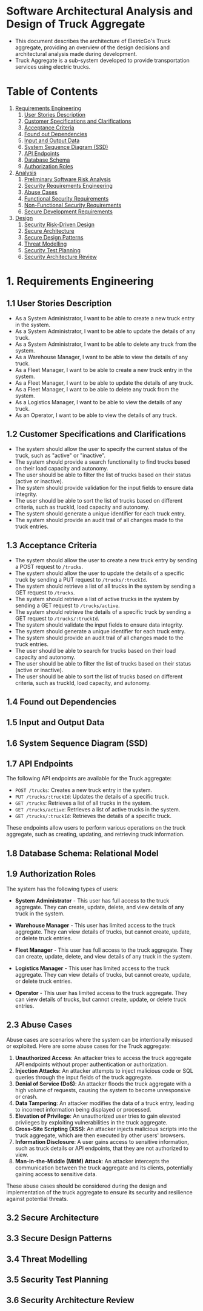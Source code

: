 # Software Architectural Analysis and Design of Truck Aggregate
- This document describes the architecture of EletricGo's Truck aggregate, providing an overview of the design decisions and architectural analysis made during development.
- Truck Aggregate is a sub-system developed to provide transportation services using electric trucks.
 
# Table of Contents
1. [Requirements Engineering](#1-requirements-engineering)
   1. [User Stories Description](#11-user-stories-description)
   2. [Customer Specifications and Clarifications](#12-customer-specifications-and-clarifications)
   3. [Acceptance Criteria](#13-acceptance-criteria)
   4. [Found out Dependencies](#14-found-out-dependencies)
   5. [Input and Output Data](#15-input-and-output-data)
   6. [System Sequence Diagram (SSD)](#16-system-sequence-diagram-ssd)
   7. [API Endpoints](#17-api-endpoints)
   8. [Database Schema](#18-database-schema)
   9. [Authorization Roles](#19-authorization-roles)
2. [Analysis](#2-analysis)
   1. [Preliminary Software Risk Analysis](#21-preliminary-software-risk-analysis)
   2. [Security Requirements Engineering](#22-security-requirements-engineering)
   3. [Abuse Cases](#23-abuse-cases)
   4. [Functional Security Requirements](#24-functional-security-requirements)
   5. [Non-Functional Security Requirements](#25-non-functional-security-requirements)
   6. [Secure Development Requirements](#26-secure-development-requirements)
3. [Design](#3-design)
   1. [Security Risk-Driven Design](#31-security-risk-driven-design)
   2. [Secure Architecture](#32-secure-architecture)
   3. [Secure Design Patterns](#33-secure-design-patterns)
   4. [Threat Modelling](#34-threat-modelling)
   5. [Security Test Planning](#35-security-test-planning)
   6. [Security Architecture Review](#36-security-architecture-review)
 
# 1. Requirements Engineering
 
## 1.1 User Stories Description
- As a System Administrator, I want to be able to create a new truck entry in the system.
- As a System Administrator, I want to be able to update the details of any truck.
- As a System Administrator, I want to be able to delete any truck from the system.
- As a Warehouse Manager, I want to be able to view the details of any truck.
- As a Fleet Manager, I want to be able to create a new truck entry in the system.
- As a Fleet Manager, I want to be able to update the details of any truck.
- As a Fleet Manager, I want to be able to delete any truck from the system.
- As a Logistics Manager, I want to be able to view the details of any truck.
- As an Operator, I want to be able to view the details of any truck.

## 1.2 Customer Specifications and Clarifications
- The system should allow the user to specify the current status of the truck, such as "active" or "inactive".
- The system should provide a search functionality to find trucks based on their load capacity and autonomy.
- The user should be able to filter the list of trucks based on their status (active or inactive).
- The system should provide validation for the input fields to ensure data integrity.
- The user should be able to sort the list of trucks based on different criteria, such as truckId, load capacity and autonomy.
- The system should generate a unique identifier for each truck entry.
- The system should provide an audit trail of all changes made to the truck entries.

## 1.3 Acceptance Criteria
- The system should allow the user to create a new truck entry by sending a POST request to `/trucks`.
- The system should allow the user to update the details of a specific truck by sending a PUT request to `/trucks/:truckId`.
- The system should retrieve a list of all trucks in the system by sending a GET request to `/trucks`.
- The system should retrieve a list of active trucks in the system by sending a GET request to `/trucks/active`.
- The system should retrieve the details of a specific truck by sending a GET request to `/trucks/:truckId`.
- The system should validate the input fields to ensure data integrity.
- The system should generate a unique identifier for each truck entry.
- The system should provide an audit trail of all changes made to the truck entries.
- The user should be able to search for trucks based on their load capacity and autonomy.
- The user should be able to filter the list of trucks based on their status (active or inactive).
- The user should be able to sort the list of trucks based on different criteria, such as truckId, load capacity, and autonomy.
## 1.4 Found out Dependencies
 
## 1.5 Input and Output Data
 
## 1.6 System Sequence Diagram (SSD)
 
## 1.7 API Endpoints
The following API endpoints are available for the Truck aggregate:

- `POST /trucks`: Creates a new truck entry in the system.
- `PUT /trucks/:truckId`: Updates the details of a specific truck.
- `GET /trucks`: Retrieves a list of all trucks in the system.
- `GET /trucks/active`: Retrieves a list of active trucks in the system.
- `GET /trucks/:truckId`: Retrieves the details of a specific truck.

These endpoints allow users to perform various operations on the truck aggregate, such as creating, updating, and retrieving truck information.

## 1.8 Database Schema: Relational Model
 
## 1.9 Authorization Roles
The system has the following types of users:

- **System Administrator** - This user has full access to the truck aggregate. They can create, update, delete, and view details of any truck in the system.

- **Warehouse Manager** - This user has limited access to the truck aggregate. They can view details of trucks, but cannot create, update, or delete truck entries.

- **Fleet Manager** - This user has full access to the truck aggregate. They can create, update, delete, and view details of any truck in the system.

- **Logistics Manager** - This user has limited access to the truck aggregate. They can view details of trucks, but cannot create, update, or delete truck entries.

- **Operator** - This user has limited access to the truck aggregate. They can view details of trucks, but cannot create, update, or delete truck entries.

## 2.3 Abuse Cases
Abuse cases are scenarios where the system can be intentionally misused or exploited. Here are some abuse cases for the Truck aggregate:

1. **Unauthorized Access**: An attacker tries to access the truck aggregate API endpoints without proper authentication or authorization.
2. **Injection Attacks**: An attacker attempts to inject malicious code or SQL queries through the input fields of the truck aggregate.
3. **Denial of Service (DoS)**: An attacker floods the truck aggregate with a high volume of requests, causing the system to become unresponsive or crash.
4. **Data Tampering**: An attacker modifies the data of a truck entry, leading to incorrect information being displayed or processed.
5. **Elevation of Privilege**: An unauthorized user tries to gain elevated privileges by exploiting vulnerabilities in the truck aggregate.
6. **Cross-Site Scripting (XSS)**: An attacker injects malicious scripts into the truck aggregate, which are then executed by other users' browsers.
7. **Information Disclosure**: A user gains access to sensitive information, such as truck details or API endpoints, that they are not authorized to view.
8. **Man-in-the-Middle (MitM) Attack**: An attacker intercepts the communication between the truck aggregate and its clients, potentially gaining access to sensitive data.

These abuse cases should be considered during the design and implementation of the truck aggregate to ensure its security and resilience against potential threats.
 
## 3.2 Secure Architecture
 
## 3.3 Secure Design Patterns
 
## 3.4 Threat Modelling
 
## 3.5 Security Test Planning
 
## 3.6 Security Architecture Review